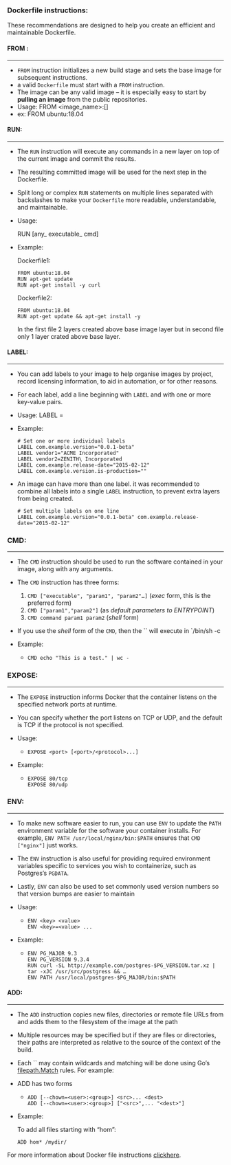 ### Dockerfile instructions:

These recommendations are designed to help you create an efficient and maintainable Dockerfile.

#### FROM :

------

-  `FROM` instruction initializes a new build stage and sets the base image for subsequent instructions. 
-  a valid `Dockerfile` must start with a `FROM` instruction. 
-  The image can be any valid image – it is especially easy to start by **pulling an image** from the public repositories.
- Usage: FROM  <image_name>:[<tag>] 
-  ex:  FROM ubuntu:18.04

#### RUN:

------

- The `RUN` instruction will execute any commands in a new layer on top of the current image and commit the results. 

- The resulting committed image will be used for the next step in the Dockerfile.

- Split long or complex `RUN` statements on multiple lines separated with backslashes to make your `Dockerfile` more readable, understandable, and maintainable.

- Usage:

  RUN  [any_ executable_ cmd]

- Example:

  Dockerfile1:

  ```
  FROM ubuntu:18.04
  RUN apt-get update
  RUN apt-get install -y curl
  ```

  Dockerfile2:

  ```
  FROM ubuntu:18.04
  RUN apt-get update && apt-get install -y
  ```

  In the first file 2 layers created above base image layer but in second file only 1 layer crated above base layer.

#### LABEL:

------

- You can add labels to your image to help organise images by project, record licensing information, to aid in automation, or for other reasons.

- For each label, add a line beginning with `LABEL` and with one or more key-value pairs.

- Usage: LABEL <key>=<value>

- Example: 

  ```
  # Set one or more individual labels
  LABEL com.example.version="0.0.1-beta"
  LABEL vendor1="ACME Incorporated"
  LABEL vendor2=ZENITH\ Incorporated
  LABEL com.example.release-date="2015-02-12"
  LABEL com.example.version.is-production=""
  ```

- An image can have more than one label. it was recommended to combine all labels into a single `LABEL` instruction, to prevent extra layers from being created.

  ```
  # Set multiple labels on one line
  LABEL com.example.version="0.0.1-beta" com.example.release-date="2015-02-12"
  ```

### CMD:

------

- The `CMD` instruction should be used to run the software contained in your image, along with any arguments.

- The `CMD` instruction has three forms:

  1.  `CMD ["executable", "param1", "param2"…]` (*exec* form, this is the preferred form)
  2. `CMD ["param1","param2"]` (as *default parameters to ENTRYPOINT*)
  3. `CMD command param1 param2` (*shell* form)

- If you use the *shell* form of the `CMD`, then the `` will execute in `/bin/sh -c

- Example:

  - ```
    CMD echo "This is a test." | wc -
    ```

### EXPOSE:

------

- The `EXPOSE` instruction informs Docker that the container listens on the specified network ports at runtime.

- You can specify whether the port listens on TCP or UDP, and the default is TCP if the protocol is not specified.

- Usage:

  - ```
    EXPOSE <port> [<port>/<protocol>...]
    ```

- Example:

  - ```
    EXPOSE 80/tcp
    EXPOSE 80/udp
    ```

### ENV:

------

- To make new software easier to run, you can use `ENV` to update the `PATH` environment variable for the software your container installs. For example, `ENV PATH /usr/local/nginx/bin:$PATH` ensures that `CMD ["nginx"]` just works.

- The `ENV` instruction is also useful for providing required environment variables specific to services you wish to containerize, such as Postgres’s `PGDATA`.

- Lastly, `ENV` can also be used to set commonly used version numbers so that version bumps are easier to maintain

- Usage:

  - ```
    ENV <key> <value>
    ENV <key>=<value> ...
    ```

- Example:

  - ```
    ENV PG_MAJOR 9.3
    ENV PG_VERSION 9.3.4
    RUN curl -SL http://example.com/postgres-$PG_VERSION.tar.xz | tar -xJC /usr/src/postgress && …
    ENV PATH /usr/local/postgres-$PG_MAJOR/bin:$PATH
    ```

#### ADD:

------

- The `ADD` instruction copies new files, directories or remote file URLs from <src> and adds them to the filesystem of the image at the path <dst>

- Multiple <scr> resources may be specified but if they are files or directories, their paths are interpreted as relative to the source of the context of the build.

- Each `` may contain wildcards and matching will be done using Go’s [filepath.Match](http://golang.org/pkg/path/filepath#Match) rules. For example:

- ADD has two forms

  - ```
    ADD [--chown=<user>:<group>] <src>... <dest>
    ADD [--chown=<user>:<group>] ["<src>",... "<dest>"]
    ```

- Example:

  To add all files starting with “hom”:

  ```
  ADD hom* /mydir/
  ```



For more information about Docker file instructions [clickhere](https://docs.docker.com/engine/reference/builder/).

